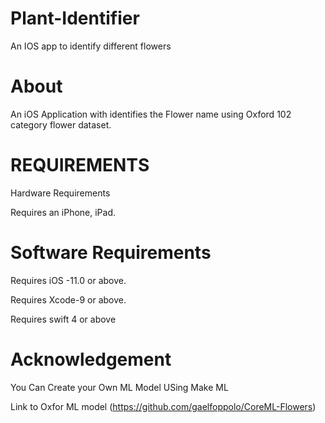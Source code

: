 # Plant-Identifier
An IOS app to identify different flowers

# About
An iOS Application with identifies the Flower name using Oxford 102 category flower dataset.

# REQUIREMENTS

Hardware Requirements

Requires an iPhone, iPad.

# Software Requirements

Requires iOS -11.0 or above.

Requires Xcode-9  or above.

Requires swift 4 or above 


# Acknowledgement

You Can Create your Own ML Model USing Make ML

Link to Oxfor ML model (https://github.com/gaelfoppolo/CoreML-Flowers)
